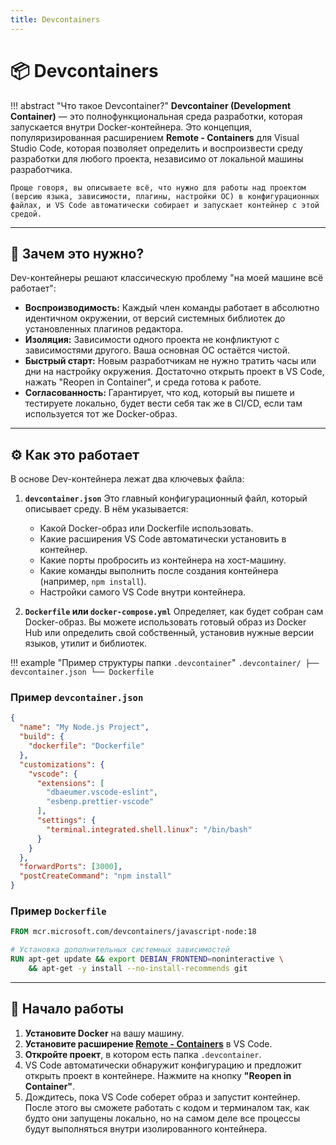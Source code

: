```yaml
---
title: Devcontainers
---
```


# 📦 Devcontainers

!!! abstract "Что такое Devcontainer?"
    **Devcontainer (Development Container)** — это полнофункциональная среда разработки, которая запускается внутри Docker-контейнера. Это концепция, популяризированная расширением **Remote - Containers** для Visual Studio Code, которая позволяет определить и воспроизвести среду разработки для любого проекта, независимо от локальной машины разработчика.

    Проще говоря, вы описываете всё, что нужно для работы над проектом (версию языка, зависимости, плагины, настройки ОС) в конфигурационных файлах, и VS Code автоматически собирает и запускает контейнер с этой средой.

---

## 🤔 Зачем это нужно?

Dev-контейнеры решают классическую проблему "на моей машине всё работает":

*   **Воспроизводимость:** Каждый член команды работает в абсолютно идентичном окружении, от версий системных библиотек до установленных плагинов редактора.
*   **Изоляция:** Зависимости одного проекта не конфликтуют с зависимостями другого. Ваша основная ОС остаётся чистой.
*   **Быстрый старт:** Новым разработчикам не нужно тратить часы или дни на настройку окружения. Достаточно открыть проект в VS Code, нажать "Reopen in Container", и среда готова к работе.
*   **Согласованность:** Гарантирует, что код, который вы пишете и тестируете локально, будет вести себя так же в CI/CD, если там используется тот же Docker-образ.

---

## ⚙️ Как это работает

В основе Dev-контейнера лежат два ключевых файла:

1.  **`devcontainer.json`**
    Это главный конфигурационный файл, который описывает среду. В нём указывается:
    *   Какой Docker-образ или Dockerfile использовать.
    *   Какие расширения VS Code автоматически установить в контейнер.
    *   Какие порты пробросить из контейнера на хост-машину.
    *   Какие команды выполнить после создания контейнера (например, `npm install`).
    *   Настройки самого VS Code внутри контейнера.

2.  **`Dockerfile` или `docker-compose.yml`**
    Определяет, как будет собран сам Docker-образ. Вы можете использовать готовый образ из Docker Hub или определить свой собственный, установив нужные версии языков, утилит и библиотек.

!!! example "Пример структуры папки `.devcontainer`"
    ```
    .devcontainer/
    ├── devcontainer.json
    └── Dockerfile
    ```

### Пример `devcontainer.json`

```json
{
  "name": "My Node.js Project",
  "build": {
    "dockerfile": "Dockerfile"
  },
  "customizations": {
    "vscode": {
      "extensions": [
        "dbaeumer.vscode-eslint",
        "esbenp.prettier-vscode"
      ],
      "settings": {
        "terminal.integrated.shell.linux": "/bin/bash"
      }
    }
  },
  "forwardPorts": [3000],
  "postCreateCommand": "npm install"
}
```

### Пример `Dockerfile`

```dockerfile
FROM mcr.microsoft.com/devcontainers/javascript-node:18

# Установка дополнительных системных зависимостей
RUN apt-get update && export DEBIAN_FRONTEND=noninteractive \
    && apt-get -y install --no-install-recommends git
```

---

## 🚀 Начало работы

1.  **Установите Docker** на вашу машину.
2.  **Установите расширение [Remote - Containers](https://marketplace.visualstudio.com/items?itemName=ms-vscode-remote.remote-containers)** в VS Code.
3.  **Откройте проект**, в котором есть папка `.devcontainer`.
4.  VS Code автоматически обнаружит конфигурацию и предложит открыть проект в контейнере. Нажмите на кнопку **"Reopen in Container"**.
5.  Дождитесь, пока VS Code соберет образ и запустит контейнер. После этого вы сможете работать с кодом и терминалом так, как будто они запущены локально, но на самом деле все процессы будут выполняться внутри изолированного контейнера.
